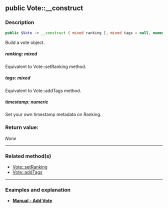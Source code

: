 ## public Vote::__construct

### Description    

```php
public $Vote -> __construct ( mixed ranking [, mixed tags = null, numeric timestamp = null] )
```

Build a vote object.    


##### **ranking:** *mixed*   
Equivalent to Vote::setRanking method.    



##### **tags:** *mixed*   
Equivalent to Vote::addTags method.    



##### **timestamp:** *numeric*   
Set your own timestamp metadata on Ranking.    



### Return value:   

_None_


---------------------------------------

### Related method(s)      

* [Vote::setRanking](../Vote%20Class/public%20Vote--setRanking.md)    
* [Vote::addTags](../Vote%20Class/public%20Vote--addTags.md)    

---------------------------------------

### Examples and explanation

* **[Manual - Add Vote](https://github.com/julien-boudry/Condorcet/wiki/II-%23-B.-Vote-management-%23-1.-Add-Vote)**    
